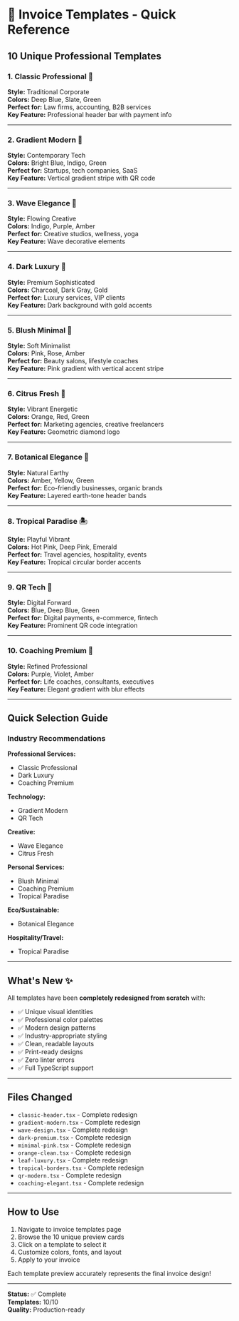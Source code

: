 # 🎨 Invoice Templates - Quick Reference

## 10 Unique Professional Templates

### 1. **Classic Professional** 💼
**Style:** Traditional Corporate  
**Colors:** Deep Blue, Slate, Green  
**Perfect for:** Law firms, accounting, B2B services  
**Key Feature:** Professional header bar with payment info

---

### 2. **Gradient Modern** 🚀
**Style:** Contemporary Tech  
**Colors:** Bright Blue, Indigo, Green  
**Perfect for:** Startups, tech companies, SaaS  
**Key Feature:** Vertical gradient stripe with QR code

---

### 3. **Wave Elegance** 🌊
**Style:** Flowing Creative  
**Colors:** Indigo, Purple, Amber  
**Perfect for:** Creative studios, wellness, yoga  
**Key Feature:** Wave decorative elements

---

### 4. **Dark Luxury** 💎
**Style:** Premium Sophisticated  
**Colors:** Charcoal, Dark Gray, Gold  
**Perfect for:** Luxury services, VIP clients  
**Key Feature:** Dark background with gold accents

---

### 5. **Blush Minimal** 🌸
**Style:** Soft Minimalist  
**Colors:** Pink, Rose, Amber  
**Perfect for:** Beauty salons, lifestyle coaches  
**Key Feature:** Pink gradient with vertical accent stripe

---

### 6. **Citrus Fresh** 🍊
**Style:** Vibrant Energetic  
**Colors:** Orange, Red, Green  
**Perfect for:** Marketing agencies, creative freelancers  
**Key Feature:** Geometric diamond logo

---

### 7. **Botanical Elegance** 🌿
**Style:** Natural Earthy  
**Colors:** Amber, Yellow, Green  
**Perfect for:** Eco-friendly businesses, organic brands  
**Key Feature:** Layered earth-tone header bands

---

### 8. **Tropical Paradise** 🏝️
**Style:** Playful Vibrant  
**Colors:** Hot Pink, Deep Pink, Emerald  
**Perfect for:** Travel agencies, hospitality, events  
**Key Feature:** Tropical circular border accents

---

### 9. **QR Tech** 📱
**Style:** Digital Forward  
**Colors:** Blue, Deep Blue, Green  
**Perfect for:** Digital payments, e-commerce, fintech  
**Key Feature:** Prominent QR code integration

---

### 10. **Coaching Premium** 👔
**Style:** Refined Professional  
**Colors:** Purple, Violet, Amber  
**Perfect for:** Life coaches, consultants, executives  
**Key Feature:** Elegant gradient with blur effects

---

## Quick Selection Guide

### Industry Recommendations

**Professional Services:**
- Classic Professional
- Dark Luxury
- Coaching Premium

**Technology:**
- Gradient Modern
- QR Tech

**Creative:**
- Wave Elegance
- Citrus Fresh

**Personal Services:**
- Blush Minimal
- Coaching Premium
- Tropical Paradise

**Eco/Sustainable:**
- Botanical Elegance

**Hospitality/Travel:**
- Tropical Paradise

---

## What's New ✨

All templates have been **completely redesigned from scratch** with:
- ✅ Unique visual identities
- ✅ Professional color palettes
- ✅ Modern design patterns
- ✅ Industry-appropriate styling
- ✅ Clean, readable layouts
- ✅ Print-ready designs
- ✅ Zero linter errors
- ✅ Full TypeScript support

---

## Files Changed
- `classic-header.tsx` - Complete redesign
- `gradient-modern.tsx` - Complete redesign
- `wave-design.tsx` - Complete redesign
- `dark-premium.tsx` - Complete redesign
- `minimal-pink.tsx` - Complete redesign
- `orange-clean.tsx` - Complete redesign
- `leaf-luxury.tsx` - Complete redesign
- `tropical-borders.tsx` - Complete redesign
- `qr-modern.tsx` - Complete redesign
- `coaching-elegant.tsx` - Complete redesign

---

## How to Use

1. Navigate to invoice templates page
2. Browse the 10 unique preview cards
3. Click on a template to select it
4. Customize colors, fonts, and layout
5. Apply to your invoice

Each template preview accurately represents the final invoice design!

---

**Status:** ✅ Complete  
**Templates:** 10/10  
**Quality:** Production-ready


